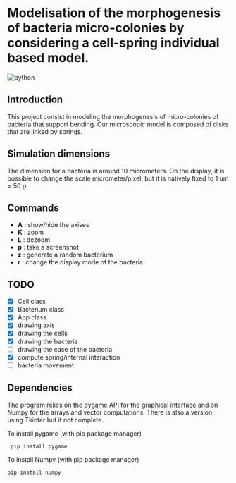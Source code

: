 # Modelisation of the morphogenesis of bacteria micro-colonies by considering a cell-spring individual based model. 

![python](https://img.shields.io/badge/langage-Python-yellow)

## Introduction

This project consist in modeling the morphogenesis of micro-colonies of bacteria that support bending.
Our microscopic model is composed of disks that are linked by springs.

## Simulation dimensions

The dimension for a bacteria is around 10 micrometers. On the display, it is possible to change the scale micrometer/pixel, but it is natively fixed to 1 um = 50 p


## Commands
- **A** : show/hide the axises
- **K** : zoom
- **L** : dezoom
- **p** : take a screenshot
- **z** : generate a random bacterium
- **r** : change the display mode of the bacteria


## TODO

- [X] Cell class
- [X] Bacterium class
- [X] App class
- [X] drawing axis
- [X] drawing the cells
- [X] drawing the bacteria
- [ ] drawing the case of the bacteria
- [X] compute spring/internal interaction
- [ ] bacteria movement

## Dependencies

The program relies on the pygame API for the graphical interface and on Numpy for the arrays and vector computations. There is also a version using Tkinter but it not complete.

To install pygame (with pip package manager)

``` pip install pygame```

To install Numpy (with pip package manager)

``` pip install numpy ```
